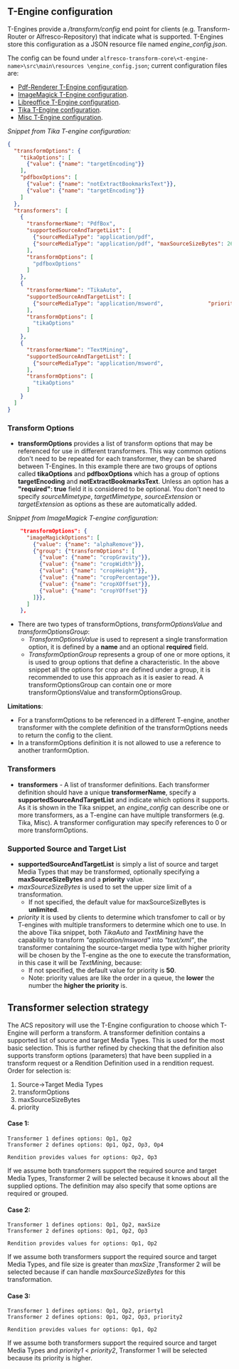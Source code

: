 ## T-Engine configuration

T-Engines provide a */transform/config* end point for clients (e.g. Transform-Router or
Alfresco-Repository) that indicate what is supported. T-Engines store this
configuration as a JSON resource file named *engine_config.json*.

The config can be found under `alfresco-transform-core\<t-engine-name>\src\main\resources
\engine_config.json`; current configuration files are:
* [Pdf-Renderer T-Engine configuration](https://github.com/Alfresco/alfresco-transform-core/blob/master/alfresco-docker-alfresco-pdf-renderer/src/main/resources/engine_config.json).
* [ImageMagick T-Engine configuration](https://github.com/Alfresco/alfresco-transform-core/blob/master/alfresco-docker-imagemagick/src/main/resources/engine_config.json).
* [Libreoffice T-Engine configuration](https://github.com/Alfresco/alfresco-transform-core/blob/master/alfresco-docker-libreoffice/src/main/resources/engine_config.json).
* [Tika T-Engine configuration](https://github.com/Alfresco/alfresco-transform-core/blob/master/alfresco-docker-tika/src/main/resources/engine_config.json).
* [Misc T-Engine configuration](https://github.com/Alfresco/alfresco-transform-core/blob/master/alfresco-docker-transform-misc/src/main/resources/engine_config.json).

*Snippet from Tika T-engine configuration:*
```json
{
  "transformOptions": {
    "tikaOptions": [
      {"value": {"name": "targetEncoding"}}
    ],
    "pdfboxOptions": [
      {"value": {"name": "notExtractBookmarksText"}},
      {"value": {"name": "targetEncoding"}}
    ]
  },
  "transformers": [
    {
      "transformerName": "PdfBox",
      "supportedSourceAndTargetList": [
        {"sourceMediaType": "application/pdf",                                 "targetMediaType": "text/html"},
        {"sourceMediaType": "application/pdf", "maxSourceSizeBytes": 26214400, "targetMediaType": "text/plain"}
      ],
      "transformOptions": [
        "pdfboxOptions"
      ]
    },
    {
      "transformerName": "TikaAuto",
      "supportedSourceAndTargetList": [
        {"sourceMediaType": "application/msword",              "priority": 55, "targetMediaType": "text/xml"}
      ],
      "transformOptions": [
        "tikaOptions"
      ]
    },
    {
      "transformerName": "TextMining",
      "supportedSourceAndTargetList": [
        {"sourceMediaType": "application/msword",                              "targetMediaType": "text/xml"}
      ],
      "transformOptions": [
        "tikaOptions"
      ]
    }
  ]
}
```

### Transform Options
*  **transformOptions** provides a list of transform options that may be
  referenced for use in different transformers. This way common options
  don't need to be repeated for each transformer, they can be shared between
  T-Engines. In this example there are two groups of options called **tikaOptions**
  and **pdfboxOptions** which has a group of options **targetEncoding** and
  **notExtractBookmarksText**. Unless an option has a **"required": true** field it is
  considered to be optional. You don't need to specify *sourceMimetype*,
  *targetMimetype*, *sourceExtension* or *targetExtension* as options as
  these are automatically added.

  *Snippet from ImageMagick T-engine configuration:*
```json
    "transformOptions": {
      "imageMagickOptions": [
        {"value": {"name": "alphaRemove"}},
        {"group": {"transformOptions": [
          {"value": {"name": "cropGravity"}},
          {"value": {"name": "cropWidth"}},
          {"value": {"name": "cropHeight"}},
          {"value": {"name": "cropPercentage"}},
          {"value": {"name": "cropXOffset"}},
          {"value": {"name": "cropYOffset"}}
        ]}},
      ]
    },
```
*  There are two types of transformOptions, *transformOptionsValue* and *transformOptionsGroup*:
   *  _TransformOptionsValue_ is used to represent a single transformation option, it is defined
   by a **name** and an optional **required** field.
   *  _TransformOptionGroup_ represents a group of one or more options, it is used to group
   options that define a
   characteristic. In the above snippet all the options for crop are defined under a group, it is recommended to
   use this approach as it is easier to read. A transformOptionsGroup can contain one or more transformOptionsValue
   and transformOptionsGroup.

  **Limitations**:
  * For a transformOptions to be referenced in a different T-engine, another transformer
  with the complete definition of the transformOptions needs to return the config to the client.
  * In a transformOptions definition it is not allowed to use a reference to another tranformOption.

### Transformers
* **transformers** - A list of transformer definitions.
  Each transformer definition should have a unique **transformerName**,
  specify a **supportedSourceAndTargetList** and indicate which
  options it supports. As it is shown in the Tika snippet, an *engine_config*
  can describe one or more transformers, as a T-engine can have
  multiple transformers (e.g. Tika, Misc). A transformer configuration may
  specify references to 0 or more transformOptions.

### Supported Source and Target List
* **supportedSourceAndTargetList** is simply a list of source and target
  Media Types that may be transformed, optionally specifying a
  **maxSourceSizeBytes** and a **priority** value.
*  *maxSourceSizeBytes* is used to set the upper size limit of a transformation.
   * If not specified, the default value for maxSourceSizeBytes is **unlimited**.
*  *priority* it is used by clients to determine which transfomer to call or by T-engines
    with multiple transformers to determine which one to use. In the above Tika snippet,
    both *TikaAuto* and *TextMining* have the capability to transform *"application/msword"*
    into *"text/xml"*, the transformer containing the source-target media type with higher priority will be chosen by the
    T-engine as the one to execute the transformation, in this case it will be *TextMining*, because:
   * If not specified, the default value for priority is **50**.
   * Note: priority values are like the order in a queue, the **lower** the number the **higher the
    priority** is.

## Transformer selection strategy
The ACS repository will use the T-Engine configuration to choose which T-Engine will perform a transform.
A transformer definition contains a supported list of source and target Media Types. This is used for the
most basic selection. This is further refined by checking that the definition also supports transform options
(parameters) that have been supplied in a transform request or a Rendition Definition used in a rendition request.
Order for selection is:
1. Source->Target Media Types
2. transformOptions
3. maxSourceSizeBytes
4. priority

#### Case 1:
```
Transformer 1 defines options: Op1, Op2
Transformer 2 defines options: Op1, Op2, Op3, Op4
```
```
Rendition provides values for options: Op2, Op3
```
If we assume both transformers support the required source and target Media Types, Transformer 2 will be selected
because it knows about all the supplied options. The definition may also specify that some options are required or grouped.

#### Case 2:
```
Transformer 1 defines options: Op1, Op2, maxSize
Transformer 2 defines options: Op1, Op2, Op3
```
```
Rendition provides values for options: Op1, Op2
```
If we assume both transformers support the required source and target Media Types, and file size is greater than *maxSize*
,Transformer 2 will be selected because if can handle *maxSourceSizeBytes* for this transformation.

#### Case 3:
```
Transformer 1 defines options: Op1, Op2, priorty1
Transformer 2 defines options: Op1, Op2, Op3, priority2
```
```
Rendition provides values for options: Op1, Op2
```
If we assume both transformers support the required source and target Media Types and
 *priority1* < *priority2*, Transformer 1 will be selected because its priority is higher.
